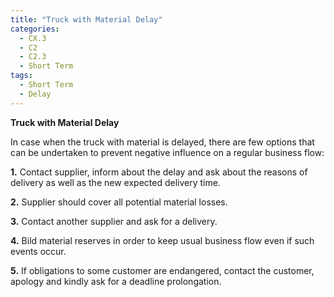 ```yaml
---
title: "Truck with Material Delay"
categories:
  - CX.3
  - C2
  - C2.3
  - Short Term
tags:
  - Short Term
  - Delay
---
```


**Truck with Material Delay**

In case when the truck with material is delayed, there are few options that can be undertaken to prevent negative influence on a regular business flow:

**1.** Contact supplier, inform about the delay and ask about the reasons of delivery as well as the new expected delivery time.

**2.** Supplier should cover all potential material losses.

**3.** Contact another supplier and ask for a delivery.

**4.** Bild material reserves in order to keep usual business flow even if such events occur.

**5.** If obligations to some customer are endangered, contact the customer, apology and kindly ask for a deadline prolongation.
